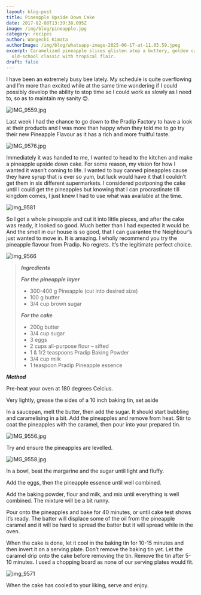```yaml
---
layout: blog-post
title: Pineapple Upside Down Cake
date: 2017-02-08T13:39:38.095Z
image: /img/blog/pineapple.jpg
category: recipes
author: Wangechi Kimata
authorImage: /img/blog/whatsapp-image-2025-06-17-at-11.05.59.jpeg
excerpt: Caramelized pineapple slices glisten atop a buttery, golden cake—an
  old-school classic with tropical flair.
draft: false
---
```

I have been an extremely busy bee lately. My schedule is quite overflowing and I’m more than excited while at the same time wondering if I could possibly develop the ability to stop time so I could work as slowly as I need to, so as to maintain my sanity 😊.

![IMG_9559.jpg](https://pastrypleasures.wordpress.com/wp-content/uploads/2017/02/img_95591.jpg?w=750)

Last week I had the chance to go down to the Pradip Factory to have a look at their products and I was more than happy when they told me to go try their new Pineapple Flavour as it has a rich and more fruitful taste.

![IMG_9576.jpg](https://pastrypleasures.wordpress.com/wp-content/uploads/2017/02/img_95761.jpg?w=750)

Immediately it was handed to me, I wanted to head to the kitchen and make a pineapple upside down cake. For some reason, my vision for how I wanted it wasn’t coming to life. I wanted to buy canned pineapples cause they have syrup that is ever so yum, but luck would have it that I couldn’t get them in six different supermarkets. I considered postponing the cake until I could get the pineapples but knowing that I can procrastinate till kingdom comes, I just knew I had to use what was available at the time.

![img_9581](https://pastrypleasures.wordpress.com/wp-content/uploads/2017/02/img_9581.jpg?w=750)

So I got a whole pineapple and cut it into little pieces, and after the cake was ready, it looked so good. Much better than I had expected it would be. And the smell in our house is so good, that I can guarantee the Neighbour’s just wanted to move in. It is amazing. I wholly recommend you try the pineapple flavour from Pradip. No regrets. It’s the legitimate perfect choice.

![img_9566](https://pastrypleasures.wordpress.com/wp-content/uploads/2017/02/img_9566.jpg?w=750)

> ***Ingredients***
>
> ***For the pineapple layer***
>
> * 300-400 g Pineapple (cut into desired size)
> * 100 g butter
> * 3/4 cup brown sugar
>
> ***For the cake***
>
> * 200g butter
> * 3/4 cup sugar
> * 3 eggs
> * 2 cups all-purpose flour – sifted
> * 1 & 1/2 teaspoons Pradip Baking Powder
> * 3/4 cup milk
> * 1 teaspoon Pradip Pineapple essence

***Method***

Pre-heat your oven at 180 degrees Celcius.

Very lightly, grease the sides of a 10 inch baking tin, set aside

In a saucepan, melt the butter, then add the sugar. It should start bubbling and caramelising in a bit. Add the pineapples and remove from heat. Stir to coat the pineapples with the caramel, then pour into your prepared tin.

![IMG_9556.jpg](https://pastrypleasures.wordpress.com/wp-content/uploads/2017/02/img_9556.jpg?w=750)

Try and ensure the pineapples are levelled.

![IMG_9558.jpg](https://pastrypleasures.wordpress.com/wp-content/uploads/2017/02/img_9558.jpg?w=750)

In a bowl, beat the margarine and the sugar until light and fluffy.

Add the eggs, then the pineapple essence until well combined.

Add the baking powder, flour and milk, and mix until everything is well combined. The mixture will be a bit runny.

Pour onto the pineapples and bake for 40 minutes, or until cake test shows it’s ready. The batter will displace some of the oil from the pineapple caramel and it will be hard to spread the batter but it will spread while in the oven.

When the cake is done, let it cool in the baking tin for 10-15 minutes and then invert it on a serving plate. Don’t remove the baking tin yet. Let the caramel drip onto the cake before removing the tin. Remove the tin after 5-10 minutes. I used a chopping board as none of our serving plates would fit.

![img_9571](https://pastrypleasures.wordpress.com/wp-content/uploads/2017/02/img_9571.jpg?w=750)

When the cake has cooled to your liking, serve and enjoy.